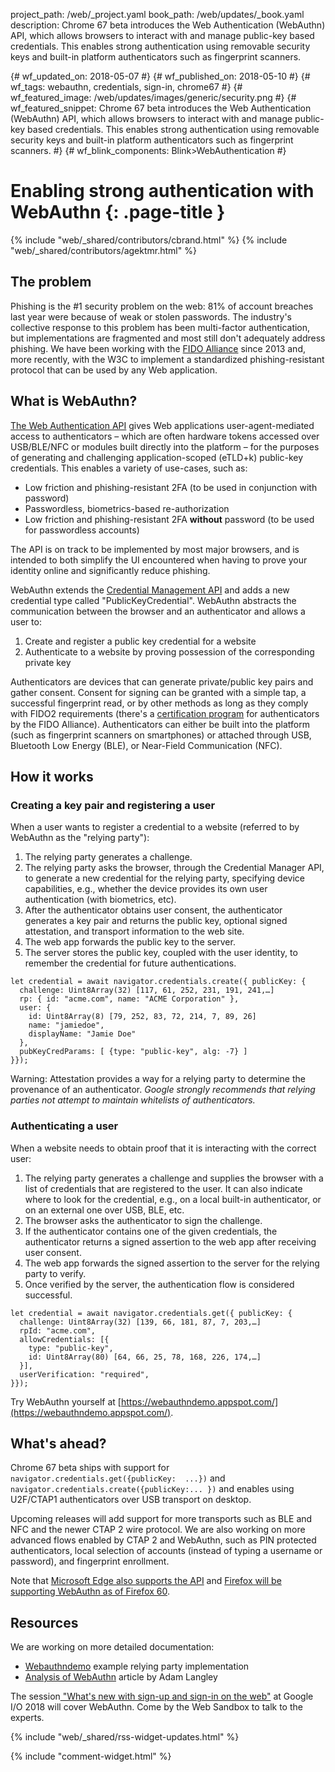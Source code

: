 project_path: /web/_project.yaml
book_path: /web/updates/_book.yaml
description: Chrome 67 beta introduces the Web Authentication (WebAuthn) API, which allows browsers to interact with and manage public-key based credentials. This enables strong authentication using removable security keys and built-in platform authenticators such as fingerprint scanners.

{# wf_updated_on: 2018-05-07 #}
{# wf_published_on: 2018-05-10 #}
{# wf_tags: webauthn, credentials, sign-in, chrome67 #}
{# wf_featured_image: /web/updates/images/generic/security.png #}
{# wf_featured_snippet: Chrome 67 beta introduces the Web Authentication (WebAuthn) API, which allows browsers to interact with and manage public-key based credentials. This enables strong authentication using removable security keys and built-in platform authenticators such as fingerprint scanners. #}
{# wf_blink_components: Blink>WebAuthentication #}

# Enabling strong authentication with WebAuthn {: .page-title }

{% include "web/_shared/contributors/cbrand.html" %}
{% include "web/_shared/contributors/agektmr.html" %}

## The problem

Phishing is the \#1 security problem on the web: 81% of account breaches last 
year were because of weak or stolen passwords. The industry's collective 
response to this problem has been multi-factor authentication, but 
implementations are fragmented and most still don't adequately address phishing. 
We have been working with the [FIDO Alliance](https://fidoalliance.org/) since 
2013 and, more recently, with the W3C to implement a standardized 
phishing-resistant protocol that can be used by any Web application.

## What is WebAuthn?

[The Web Authentication API](https://www.w3.org/TR/webauthn/) gives Web 
applications user-agent-mediated access to authenticators – which are often 
hardware tokens accessed over USB/BLE/NFC or modules built directly into the 
platform – for the purposes of generating and challenging application-scoped 
(eTLD+k) public-key credentials. This enables a variety of use-cases, such as:

* Low friction and phishing-resistant 2FA (to be used in conjunction with 
  password)
* Passwordless, biometrics-based re-authorization
* Low friction and phishing-resistant 2FA **without** password (to be used for 
  passwordless accounts)

The API is on track to be implemented by most major browsers, and is intended to 
both simplify the UI encountered when having to prove your identity online and 
significantly reduce phishing.

WebAuthn extends the [Credential Management 
API](https://w3c.github.io/webappsec-credential-management/) and adds a new 
credential type called "PublicKeyCredential". WebAuthn abstracts the 
communication between the browser and an authenticator and allows a user to:

1. Create and register a public key credential for a website
1. Authenticate to a website by proving possession of the corresponding private 
   key

Authenticators are devices that can generate private/public key pairs and gather 
consent. Consent for signing can be granted with a simple tap, a successful 
fingerprint read, or by other methods as long as they comply with FIDO2 
requirements (there's a [certification 
program](https://fidoalliance.org/certification/fido-certified-products/) for 
authenticators by the FIDO Alliance). Authenticators can either be built into 
the platform (such as fingerprint scanners on smartphones) or attached through 
USB, Bluetooth Low Energy (BLE), or Near-Field Communication (NFC). 

## How it works
### Creating a key pair and registering a user

When a user wants to register a credential to a website (referred to by WebAuthn 
as the "relying party"):

1. The relying party generates a challenge.
1. The relying party asks the browser, through the Credential Manager API, to 
   generate a new credential for the relying party, specifying device 
   capabilities, e.g., whether the device provides its own user authentication 
   (with biometrics, etc).
1. After the authenticator obtains user consent, the authenticator generates a
   key pair and returns the public key, optional signed attestation, and
   transport information to the web site.
1. The web app forwards the public key to the server.
1. The server stores the public key, coupled with the user identity, to remember 
   the credential for future authentications.

```
let credential = await navigator.credentials.create({ publicKey: {
  challenge: Uint8Array(32) [117, 61, 252, 231, 191, 241,…]
  rp: { id: "acme.com", name: "ACME Corporation" },
  user: {
    id: Uint8Array(8) [79, 252, 83, 72, 214, 7, 89, 26]
    name: "jamiedoe",
    displayName: "Jamie Doe"
  },
  pubKeyCredParams: [ {type: "public-key", alg: -7} ]
}});
```

Warning: Attestation provides a way for a relying party to determine the
provenance of an authenticator. *Google strongly recommends that relying parties
not attempt to maintain whitelists of authenticators.*

### Authenticating a user

When a website needs to obtain proof that it is interacting with the correct 
user:

1. The relying party generates a challenge and supplies the browser with a list 
   of credentials that are registered to the user. It can also indicate where to 
   look for the credential, e.g., on a local built-in authenticator, or on an 
   external one over USB, BLE, etc.
1. The browser asks the authenticator to sign the challenge.
1. If the authenticator contains one of the given credentials, the authenticator 
   returns a signed assertion to the web app after receiving user consent.
1. The web app forwards the signed assertion to the server for the relying party 
   to verify.
1. Once verified by the server, the authentication flow is considered 
   successful.

```
let credential = await navigator.credentials.get({ publicKey: {
  challenge: Uint8Array(32) [139, 66, 181, 87, 7, 203,…]
  rpId: "acme.com",
  allowCredentials: [{
    type: "public-key",
    id: Uint8Array(80) [64, 66, 25, 78, 168, 226, 174,…]
  }],
  userVerification: "required",
}});
```

Try WebAuthn yourself at 
[https://webauthndemo.appspot.com/](https://webauthndemo.appspot.com/).

## What's ahead?

Chrome 67 beta ships with support for `navigator.credentials.get({publicKey: 
...})` and `navigator.credentials.create({publicKey:... })` and enables using 
U2F/CTAP1 authenticators over USB transport on desktop.

Upcoming releases will add support for more transports such as BLE and NFC and 
the newer CTAP 2 wire protocol. We are also working on more advanced flows 
enabled by CTAP 2 and WebAuthn, such as PIN protected authenticators, local 
selection of accounts (instead of typing a username or password), and 
fingerprint enrollment.

Note that [Microsoft Edge also supports the 
API](https://docs.microsoft.com/en-us/microsoft-edge/dev-guide/device/web-authentication) 
and [Firefox will be supporting WebAuthn as of Firefox 
60](https://hacks.mozilla.org/2018/01/using-hardware-token-based-2fa-with-the-webauthn-api/).

## Resources

We are working on more detailed documentation:

* [Webauthndemo](https://github.com/google/webauthndemo) example relying party 
  implementation
* [Analysis of 
  WebAuthn](https://www.google.com/url?q=https://www.imperialviolet.org/2018/03/27/webauthn.html&sa=D&ust=1525153217190000&usg=AFQjCNHsW4zhH1sRAiNjj3TIA5x7v2lQqg) 
  article by Adam Langley

The session[ "What's new with sign-up and sign-in on the 
web"](https://events.google.com/io/schedule/?section=may-10&sid=09d71b68-0542-4f32-8c99-f3e82874bde4) 
at Google I/O 2018 will cover WebAuthn. Come by the Web Sandbox to talk to the 
experts.

{% include "web/_shared/rss-widget-updates.html" %}

{% include "comment-widget.html" %}
